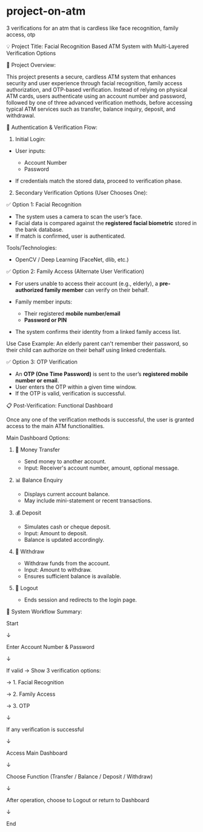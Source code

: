 # project-on-atm
3 verifications for an atm that is cardless like face recognition, family access, otp 

💡 Project Title:
Facial Recognition Based ATM System with Multi-Layered Verification Options

📘 Project Overview:

This project presents a secure, cardless ATM system that enhances security and user experience through facial recognition, family access authorization, and OTP-based verification. Instead of relying on physical ATM cards, users authenticate using an account number and password, followed by one of three advanced verification methods, before accessing typical ATM services such as transfer, balance inquiry, deposit, and withdrawal.

 🔐 Authentication & Verification Flow:

 1. Initial Login:

* User inputs:

  * Account Number
  * Password
* If credentials match the stored data, proceed to verification phase.

2. Secondary Verification Options (User Chooses One):

✅ Option 1: Facial Recognition

* The system uses a camera to scan the user’s face.
* Facial data is compared against the **registered facial biometric** stored in the bank database.
* If match is confirmed, user is authenticated.

Tools/Technologies:

* OpenCV /  Deep Learning (FaceNet, dlib, etc.)



 ✅ Option 2: Family Access (Alternate User Verification)

* For users unable to access their account (e.g., elderly), a **pre-authorized family member** can verify on their behalf.
* Family member inputs:

  * Their registered **mobile number/email**
  * **Password or PIN**
* The system confirms their identity from a linked family access list.

Use Case Example:
An elderly parent can't remember their password, so their child can authorize on their behalf using linked credentials.



✅ Option 3: OTP Verification

* An **OTP (One Time Password)** is sent to the user’s **registered mobile number or email**.
* User enters the OTP within a given time window.
* If the OTP is valid, verification is successful.


 📋 Post-Verification: Functional Dashboard

Once any one of the verification methods is successful, the user is granted access to the main ATM functionalities.

 Main Dashboard Options:

1. 🔁 Money Transfer

   * Send money to another account.
   * Input: Receiver's account number, amount, optional message.

2. 📊 Balance Enquiry

   * Displays current account balance.
   * May include mini-statement or recent transactions.

3. 💰 Deposit

   * Simulates cash or cheque deposit.
   * Input: Amount to deposit.
   * Balance is updated accordingly.

4. 🏧 Withdraw

   * Withdraw funds from the account.
   * Input: Amount to withdraw.
   * Ensures sufficient balance is available.

5. 🚪 Logout

   * Ends session and redirects to the login page.


 🔄 System Workflow Summary:


Start

  ↓
  
Enter Account Number & Password

  ↓
  
If valid → Show 3 verification options:

  → 1. Facial Recognition
  
  → 2. Family Access
  
  → 3. OTP
  
  ↓
  
If any verification is successful

  ↓
  
Access Main Dashboard

  ↓
  
Choose Function (Transfer / Balance / Deposit / Withdraw)

  ↓
  
After operation, choose to Logout or return to Dashboard

  ↓
  
End


